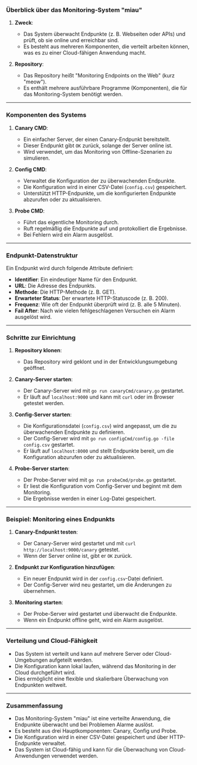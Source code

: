 ### **Überblick über das Monitoring-System "miau"**
1. **Zweck**:
    - Das System überwacht Endpunkte (z. B. Webseiten oder APIs) und prüft, ob sie online und erreichbar sind.
    - Es besteht aus mehreren Komponenten, die verteilt arbeiten können, was es zu einer Cloud-fähigen Anwendung macht.

2. **Repository**:
    - Das Repository heißt "Monitoring Endpoints on the Web" (kurz "meow").
    - Es enthält mehrere ausführbare Programme (Komponenten), die für das Monitoring-System benötigt werden.

---

### **Komponenten des Systems**
1. **Canary CMD**:
    - Ein einfacher Server, der einen Canary-Endpunkt bereitstellt.
    - Dieser Endpunkt gibt `OK` zurück, solange der Server online ist.
    - Wird verwendet, um das Monitoring von Offline-Szenarien zu simulieren.

2. **Config CMD**:
    - Verwaltet die Konfiguration der zu überwachenden Endpunkte.
    - Die Konfiguration wird in einer CSV-Datei (`config.csv`) gespeichert.
    - Unterstützt HTTP-Endpunkte, um die konfigurierten Endpunkte abzurufen oder zu aktualisieren.

3. **Probe CMD**:
    - Führt das eigentliche Monitoring durch.
    - Ruft regelmäßig die Endpunkte auf und protokolliert die Ergebnisse.
    - Bei Fehlern wird ein Alarm ausgelöst.

---

### **Endpunkt-Datenstruktur**
Ein Endpunkt wird durch folgende Attribute definiert:
- **Identifier**: Ein eindeutiger Name für den Endpunkt.
- **URL**: Die Adresse des Endpunkts.
- **Methode**: Die HTTP-Methode (z. B. GET).
- **Erwarteter Status**: Der erwartete HTTP-Statuscode (z. B. 200).
- **Frequenz**: Wie oft der Endpunkt überprüft wird (z. B. alle 5 Minuten).
- **Fail After**: Nach wie vielen fehlgeschlagenen Versuchen ein Alarm ausgelöst wird.

---

### **Schritte zur Einrichtung**
1. **Repository klonen**:
    - Das Repository wird geklont und in der Entwicklungsumgebung geöffnet.

2. **Canary-Server starten**:
    - Der Canary-Server wird mit `go run canaryCmd/canary.go` gestartet.
    - Er läuft auf `localhost:9000` und kann mit `curl` oder im Browser getestet werden.

3. **Config-Server starten**:
    - Die Konfigurationsdatei (`config.csv`) wird angepasst, um die zu überwachenden Endpunkte zu definieren.
    - Der Config-Server wird mit `go run configCmd/config.go -file config.csv` gestartet.
    - Er läuft auf `localhost:8000` und stellt Endpunkte bereit, um die Konfiguration abzurufen oder zu aktualisieren.

4. **Probe-Server starten**:
    - Der Probe-Server wird mit `go run probeCmd/probe.go` gestartet.
    - Er liest die Konfiguration vom Config-Server und beginnt mit dem Monitoring.
    - Die Ergebnisse werden in einer Log-Datei gespeichert.

---

### **Beispiel: Monitoring eines Endpunkts**
1. **Canary-Endpunkt testen**:
    - Der Canary-Server wird gestartet und mit `curl http://localhost:9000/canary` getestet.
    - Wenn der Server online ist, gibt er `OK` zurück.

2. **Endpunkt zur Konfiguration hinzufügen**:
    - Ein neuer Endpunkt wird in der `config.csv`-Datei definiert.
    - Der Config-Server wird neu gestartet, um die Änderungen zu übernehmen.

3. **Monitoring starten**:
    - Der Probe-Server wird gestartet und überwacht die Endpunkte.
    - Wenn ein Endpunkt offline geht, wird ein Alarm ausgelöst.

---

### **Verteilung und Cloud-Fähigkeit**
- Das System ist verteilt und kann auf mehrere Server oder Cloud-Umgebungen aufgeteilt werden.
- Die Konfiguration kann lokal laufen, während das Monitoring in der Cloud durchgeführt wird.
- Dies ermöglicht eine flexible und skalierbare Überwachung von Endpunkten weltweit.

---

### **Zusammenfassung**
- Das Monitoring-System "miau" ist eine verteilte Anwendung, die Endpunkte überwacht und bei Problemen Alarme auslöst.
- Es besteht aus drei Hauptkomponenten: Canary, Config und Probe.
- Die Konfiguration wird in einer CSV-Datei gespeichert und über HTTP-Endpunkte verwaltet.
- Das System ist Cloud-fähig und kann für die Überwachung von Cloud-Anwendungen verwendet werden.